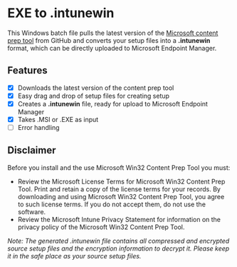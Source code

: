 # EXE to .intunewin
This Windows batch file pulls the latest version of the [Microsoft content prep tool](https://github.com/microsoft/Microsoft-Win32-Content-Prep-Tool) from GitHub and converts your setup files into a **.intunewin** format, which can be directly uploaded to Microsoft Endpoint Manager.

## Features
- [x] Downloads the latest version of the content prep tool
- [x] Easy drag and drop of setup files for creating setup
- [x] Creates a **.intunewin** file, ready for upload to Microsoft Endpoint Manager
- [x] Takes .MSI or .EXE as input
- [ ] Error handling

## Disclaimer
Before you install and the use Microsoft Win32 Content Prep Tool you must:

- Review the Microsoft License Terms for Microsoft Win32 Content Prep Tool. Print and retain a copy of the license terms for your records. By downloading and using Microsoft Win32 Content Prep Tool, you agree to such license terms. If you do not accept them, do not use the software.
- Review the Microsoft Intune Privacy Statement for information on the privacy policy of the Microsoft Win32 Content Prep Tool.

*Note: The generated .intunewin file contains all compressed and encrypted source setup files and the encryption information to decrypt it. Please keep it in the safe place as your source setup files.*
